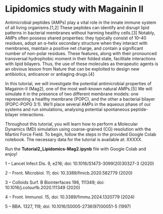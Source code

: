 # Lipidomics study with Magainin II

Antimicrobial peptides (AMPs) play a vital role in the innate immune system of all living organisms.[1,2] These peptides can identify and disrupt lipid patterns in bacterial membranes without harming healthy cells.[3] Notably, AMPs often possess shared properties: they typically consist of 10–40 residues, adopt an α-helix secondary structure when they interact with membranes, maintain a positive net charge, and contain a significant number of non-polar residues. These features, along with their pronounced transversal hydrophobic moment in their folded state, facilitate interactions with lipid bilayers. Thus, the use of these molecules as therapeutic agents is an obvious lesson from Nature that can be exploited to design new antibiotics, anticancer or antiaging drugs.[4]

In this tutorial, we will investigate the potential antimicrobial properties of Magainin-II (Mag2), one of the most well-known natural AMPs.[5] We will simulate it in the presence of two different membrane models: one representing a healthy membrane (POPC), and the other a bacterial bilayer (POPC-POPG 3:1). We’ll place several AMPs in the aqueous phase of our systems and run simulations, analysing potential spontaneous peptide-bilayer interactions. 

Throughout this tutorial, you will learn how to perform a Molecular Dynamics (MD) simulation using coarse-grained (CG) resolution with the Martini Force Field. To begin, follow the steps in the provided Google Colab notebook. The necessary data for the tutorial is available at: XXXXX.

Run the **Tutorial2_Lipidomics-Mag2.ipynb** file with Google Colab and enjoy! 

1 – Lancet Infect Dis. 9, e216; doi: 10.1016/S1473-3099(20)30327-3 (2020)

2 – Front. Microbiol. 11; doi: 10.3389/fmicb.2020.582779 (2020)

3 – Colloids Surf. B Biointerfaces 196, 111349; doi: 10.1016/j.colsurfb.2020.111349 (2020)

4 – Front. Immunol. 15, doi: 10.3389/fimmu.2024.1320779 (2024)

5 – BBA. 1327, 119; doi: 10.1016/S0005-2736(97)00051-5 (1997)
